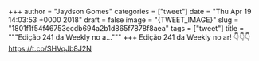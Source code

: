 
+++
author = "Jaydson Gomes"
categories = ["tweet"]
date = "Thu Apr 19 14:03:53 +0000 2018"
draft = false
image = "{TWEET_IMAGE}"
slug = "1801f1f54f46753ecdb694a2b1d865f7878f8aea"
tags = ["tweet"]
title = """Edição 241 da Weekly no a..."""
+++
Edição 241 da Weekly no ar!
👇👇👇 https://t.co/SHVqJb8J2N
